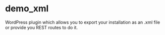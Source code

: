 demo_xml
========

WordPress plugin which allows you to export your installation as an .xml file or provide you REST routes to do it.
